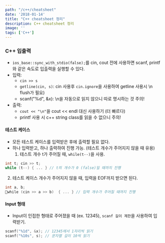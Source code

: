 ```yaml
---
path: "/c++/cheatsheet"
date: '2018-01-14'
title: "C++ cheatsheet 정리"
description: C++ cheatsheet 정리
image: ''
tags: ['C++']
---
```


### C++ 입출력
- `ios_base::sync_with_stdio(false);`를 cin, cout 전에 사용하면 scanf, printf와 같은 속도로 입출력을 실행할 수 있다.
- 입력: 
    - `cin >> s`
    - `getline(cin, s)`: cin 사용후 `cin.ignore`을 사용하여 getline 사용시 \n flush가 필요)
    - scanf("%d", &x): \n을 자동으로 읽지 않으니 따로 명시하는 것 주의!
- 출력:
    - `cout << "\n"`을 cout << endl 대신 사용하기 (더 빠르다)
    - printf 사용 시 c++ string class를 읽을 수 없으니 주의!

#### 테스트 케이스
- 모든 테스트 케이스를 입력받은 후에 출력할 필요 없다. 
- 하나 입력받고, 하나 출력하여 진행 가능. (테스트 개수가 주어지지 않을 때 유용)
  1. 테스트 개수 t가 주어질 때, `while(t--)`을 사용.
```c++
int t; cin >> t;
while (t--) { ... } // t의 개수가 0 (false)일 때까지 진행
```
  2.  테스트 케이스 개수가 주어지지 않을 때, 입력을 EOF까지 받으면 된다.
```c++
int a, b;
while (cin >> a >> b)  { ... } // 입력 개수가 주어질 때까지 진행
```

#### Input 형태
- Input이 인접한 형태로 주어졌을 때 (ex. 12345), `scanf 길이 제한`을 사용하여 입력받기.
```c++
scanf("%1d", &x); // 12345에서 1자리씩 읽기
scanf("%10s", s); // 문자열 길이 10씩 읽기
```
